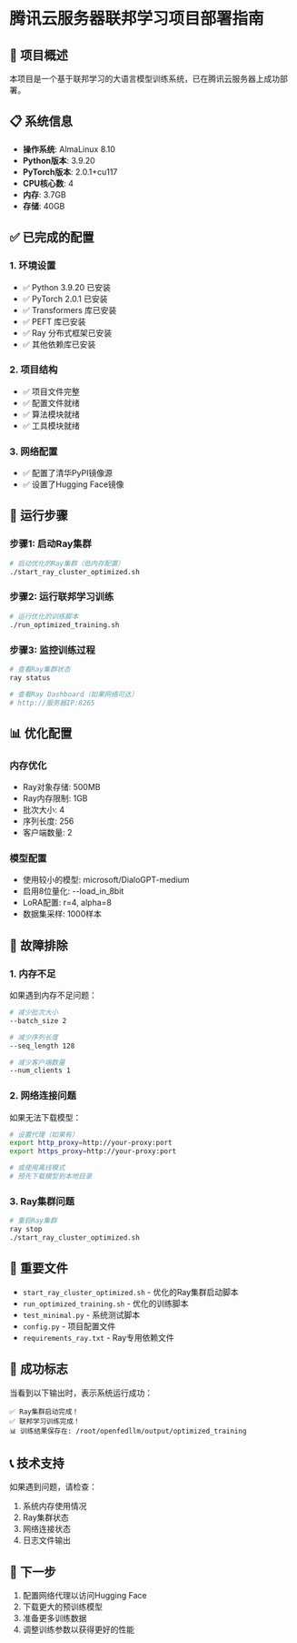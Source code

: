 # 腾讯云服务器联邦学习项目部署指南

## 🚀 项目概述

本项目是一个基于联邦学习的大语言模型训练系统，已在腾讯云服务器上成功部署。

## 📋 系统信息

- **操作系统**: AlmaLinux 8.10
- **Python版本**: 3.9.20
- **PyTorch版本**: 2.0.1+cu117
- **CPU核心数**: 4
- **内存**: 3.7GB
- **存储**: 40GB

## ✅ 已完成的配置

### 1. 环境设置
- ✅ Python 3.9.20 已安装
- ✅ PyTorch 2.0.1 已安装
- ✅ Transformers 库已安装
- ✅ PEFT 库已安装
- ✅ Ray 分布式框架已安装
- ✅ 其他依赖库已安装

### 2. 项目结构
- ✅ 项目文件完整
- ✅ 配置文件就绪
- ✅ 算法模块就绪
- ✅ 工具模块就绪

### 3. 网络配置
- ✅ 配置了清华PyPI镜像源
- ✅ 设置了Hugging Face镜像

## 🎯 运行步骤

### 步骤1: 启动Ray集群
```bash
# 启动优化的Ray集群（低内存配置）
./start_ray_cluster_optimized.sh
```

### 步骤2: 运行联邦学习训练
```bash
# 运行优化的训练脚本
./run_optimized_training.sh
```

### 步骤3: 监控训练过程
```bash
# 查看Ray集群状态
ray status

# 查看Ray Dashboard（如果网络可达）
# http://服务器IP:8265
```

## 📊 优化配置

### 内存优化
- Ray对象存储: 500MB
- Ray内存限制: 1GB
- 批次大小: 4
- 序列长度: 256
- 客户端数量: 2

### 模型配置
- 使用较小的模型: microsoft/DialoGPT-medium
- 启用8位量化: --load_in_8bit
- LoRA配置: r=4, alpha=8
- 数据集采样: 1000样本

## 🔧 故障排除

### 1. 内存不足
如果遇到内存不足问题：
```bash
# 减少批次大小
--batch_size 2

# 减少序列长度
--seq_length 128

# 减少客户端数量
--num_clients 1
```

### 2. 网络连接问题
如果无法下载模型：
```bash
# 设置代理（如果有）
export http_proxy=http://your-proxy:port
export https_proxy=http://your-proxy:port

# 或使用离线模式
# 预先下载模型到本地目录
```

### 3. Ray集群问题
```bash
# 重启Ray集群
ray stop
./start_ray_cluster_optimized.sh
```

## 📁 重要文件

- `start_ray_cluster_optimized.sh` - 优化的Ray集群启动脚本
- `run_optimized_training.sh` - 优化的训练脚本
- `test_minimal.py` - 系统测试脚本
- `config.py` - 项目配置文件
- `requirements_ray.txt` - Ray专用依赖文件

## 🎉 成功标志

当看到以下输出时，表示系统运行成功：
```
✅ Ray集群启动完成！
✅ 联邦学习训练完成！
📊 训练结果保存在: /root/openfedllm/output/optimized_training
```

## 📞 技术支持

如果遇到问题，请检查：
1. 系统内存使用情况
2. Ray集群状态
3. 网络连接状态
4. 日志文件输出

## 🔄 下一步

1. 配置网络代理以访问Hugging Face
2. 下载更大的预训练模型
3. 准备更多训练数据
4. 调整训练参数以获得更好的性能 